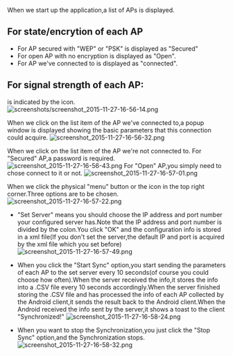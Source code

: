 When we start up the application,a list of APs is displayed.
## For state/encrytion of each AP
- For AP secured with "WEP" or "PSK" is displayed as "Secured"
- For open AP with no encryption is displayed as "Open".
- For AP we've connected to is displayed as "connected".
## For signal strength of each AP:
is indicated by the icon.
![screenshots/screenshot_2015-11-27-16-56-14.png](https://github.com/caiqiqi/android-wifi-connecter1/blob/master/img/screenshots/screenshot_2015-11-27-16-56-14.png)


When we click on the list item of the AP we've connected to,a popup window is displayed showing
the basic parameters that this connection could acquire.
![screenshot_2015-11-27-16-56-32.png](https://github.com/caiqiqi/android-wifi-connecter1/blob/master/img/screenshots/screenshot_2015-11-27-16-56-32.png)

When we click on the list item of the AP we're not connected to.
For "Secured" AP,a password is required.
![screenshot_2015-11-27-16-56-43.png](https://github.com/caiqiqi/android-wifi-connecter1/blob/master/img/screenshots/screenshot_2015-11-27-16-56-43.png)
For "Open" AP,you simply need to chose connect to it or not.
![screenshot_2015-11-27-16-57-01.png](https://github.com/caiqiqi/android-wifi-connecter1/blob/master/img/screenshots/screenshot_2015-11-27-16-57-01.png)


When we click the physical "menu" button or the icon in the top right corner.Three options are to be chosen.
![screenshot_2015-11-27-16-57-22.png](https://github.com/caiqiqi/android-wifi-connecter1/blob/master/img/screenshots/screenshot_2015-11-27-16-57-22.png)
- "Set Server" means you should choose the IP address and port number your configured server has.Note that the IP address and port number is divided by the colon.You click "OK" and the configuration info is stored in a xml file(If you don't set the server,the default IP and port is acquired by the xml file which you set before)
![screenshot_2015-11-27-16-57-49.png](https://github.com/caiqiqi/android-wifi-connecter1/blob/master/img/screenshots/screenshot_2015-11-27-16-57-49.png)

- When you click the "Start Sync" option,you start sending the parameters of each AP to the set server every 10 seconds(of course you could choose how often).When the server received the info,it stores the info into a .CSV file every 10 seconds accordingly.When the server finished storing the .CSV file and has processed the info of each AP collected by the Android client,it sends the result back to the Android client.When the Android received the info sent by the server,it shows a toast to the client "Synchronized!"
![screenshot_2015-11-27-16-58-24.png](https://github.com/caiqiqi/android-wifi-connecter1/blob/master/img/screenshots/screenshot_2015-11-27-16-58-24.png)
- When you want to stop the Synchronization,you just click the "Stop Sync" option,and the Synchronization stops.
![screenshot_2015-11-27-16-58-32.png](https://github.com/caiqiqi/android-wifi-connecter1/blob/master/img/screenshots/screenshot_2015-11-27-16-58-32.png)
